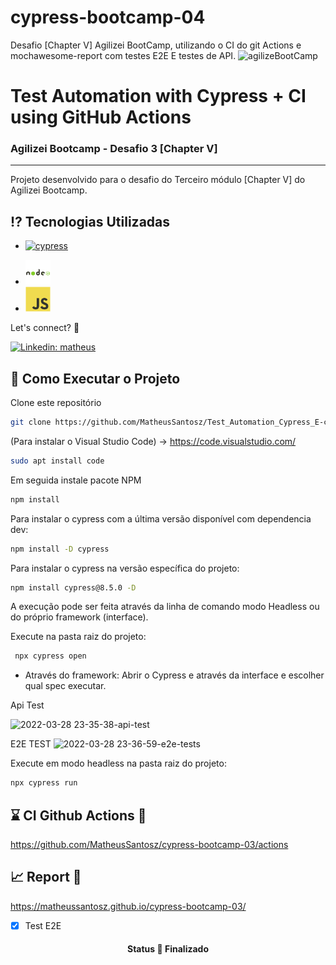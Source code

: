 ﻿# cypress-bootcamp-04
 
 Desafio [Chapter V] Agilizei BootCamp, utilizando o CI do git Actions e mochawesome-report com testes E2E E testes de API.
![agilizeBootCamp](https://user-images.githubusercontent.com/62854319/158291684-392309cf-ab85-40ad-af55-8bf947133036.png)
# Test Automation with Cypress + CI using GitHub Actions
### Agilizei Bootcamp - Desafio 3 [Chapter V]
---
Projeto desenvolvido para o desafio do Terceiro módulo [Chapter V] do Agilizei Bootcamp.

## :interrobang: Tecnologias Utilizadas
- <p align="left"> <a href="https://www.cypress.io" target="_blank"> <img src="https://raw.githubusercontent.com/simple-icons/simple-icons/6e46ec1fc23b60c8fd0d2f2ff46db82e16dbd75f/icons/cypress.svg" alt="cypress" width="40" height="40"/> </a>
- <a href="https://nodejs.org" target="_blank"> <img
        src="https://raw.githubusercontent.com/devicons/devicon/master/icons/nodejs/nodejs-original-wordmark.svg"
        alt="nodejs" width="40" height="40" /> </a>
- <a href="https://developer.mozilla.org/en-US/docs/Web/JavaScript"
    target="_blank"> <img
        src="https://raw.githubusercontent.com/devicons/devicon/master/icons/javascript/javascript-original.svg"
        alt="javascript" width="40" height="40" /> </a>

Let's connect? 🤝

[![Linkedin: matheus](https://img.shields.io/badge/-Linkedin-blue?style=flat-square&logo=Linkedin&logoColor=white&link=https://www.linkedin.com/in/matheus-dos-santos-397004b4/)](https://www.linkedin.com/in/matheus-dos-santos-397004b4/)

## :eyes: Como Executar o Projeto
Clone este repositório
```bash
git clone https://github.com/MatheusSantosz/Test_Automation_Cypress_E-commerce
```
(Para instalar o Visual Studio Code) -> https://code.visualstudio.com/
```bash
sudo apt install code
```
Em seguida instale pacote NPM
```bash
npm install
```
Para instalar o cypress com a última versão disponível com dependencia dev:
```bash
npm install -D cypress
```
Para instalar o cypress na versão específica do projeto:
```bash
npm install cypress@8.5.0 -D
```

A execução pode ser feita através da linha de comando modo Headless ou do próprio framework (interface).


Execute na pasta raiz do projeto:
```bash
 npx cypress open
```
- Através do framework:
Abrir o Cypress e através da interface e escolher qual spec executar.


Api Test

![2022-03-28 23-35-38-api-test](https://user-images.githubusercontent.com/62854319/160522581-765462c7-4fde-46cf-9b1c-8932a344a567.gif)


  
  
 E2E TEST 
 ![2022-03-28 23-36-59-e2e-tests](https://user-images.githubusercontent.com/62854319/160522593-8b373c89-2939-4504-b761-b36e3d370d7c.gif)

Execute em modo headless na pasta raiz do projeto:
```bash
npx cypress run
```


## :hourglass: CI Github Actions :link:
https://github.com/MatheusSantosz/cypress-bootcamp-03/actions
	
## :chart_with_upwards_trend: Report :link:
https://matheussantosz.github.io/cypress-bootcamp-03/	
- [x] Test E2E

<h4 align="center"> 
	 Status 🚀 Finalizado 
</h4>



